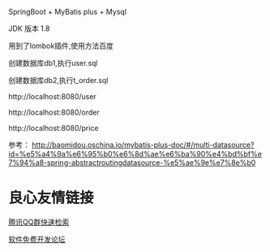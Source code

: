 SpringBoot + MyBatis plus + Mysql

JDK 版本 1.8

用到了lombok插件,使用方法百度

创建数据库db1,执行user.sql

创建数据库db2,执行t_order.sql

http://localhost:8080/user

http://localhost:8080/order

http://localhost:8080/price

参考：
    http://baomidou.oschina.io/mybatis-plus-doc/#/multi-datasource?id=%e5%a4%9a%e6%95%b0%e6%8d%ae%e6%ba%90%e4%bd%bf%e7%94%a8-spring-abstractroutingdatasource-%e5%ae%9e%e7%8e%b0

 # 良心友情链接

[腾讯QQ群快速检索](http://u.720life.cn/s/8cf73f7c)

[软件免费开发论坛](http://u.720life.cn/s/bbb01dc0)